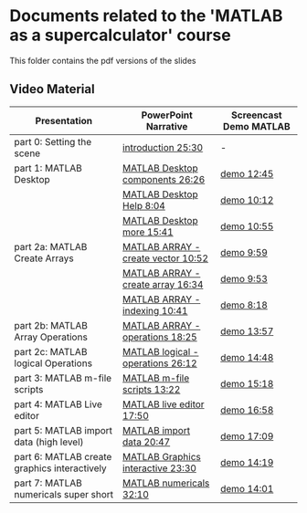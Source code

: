 # Documents related to the 'MATLAB as a supercalculator' course

This folder contains the pdf versions of the slides

## Video Material

|Presentation | PowerPoint Narrative | Screencast Demo MATLAB |
|------------ | -------------------- | -----------------------|
|part 0: Setting the scene | [introduction 25:30](https://kuleuven.mediaspace.kaltura.com/media/202008-Matlab-Introduction_m/1_kel508rp)| - |
|part 1: MATLAB Desktop | [MATLAB Desktop components 26:26](https://kuleuven.mediaspace.kaltura.com/media/202008-Matlab-IDE_desktop_m/1_sox68xdp) | [demo 12:45](https://kuleuven.mediaspace.kaltura.com/media/matlab_desktop_a_first_view/1_cr6hn2pj) |
| | [MATLAB Desktop Help 8:04](https://kuleuven.mediaspace.kaltura.com/media/202008-Matlab-IDE_help_m/1_1rrwvg2z) |[demo 10:12](https://kuleuven.mediaspace.kaltura.com/media/matlab_helpsystem/1_jk3qw4o7)  |
| | [MATLAB Desktop more 15:41](https://kuleuven.mediaspace.kaltura.com/media/202008-Matlab-IDE_more_m/1_cwk8rxay) | [demo 10:55](https://kuleuven.mediaspace.kaltura.com/media/matlab_desktop_some_basics/1_lnzua3zp)  |
|part 2a: MATLAB Create Arrays  | [MATLAB ARRAY - create vector 10:52](https://kuleuven.mediaspace.kaltura.com/media/202009-Matlab-Array-Create_vector_m/1_yeyje5oq) | [demo 9:59](https://kuleuven.mediaspace.kaltura.com/media/matlab_array_create_vectors/1_1t8jk2zm)  |
| | [MATLAB ARRAY - create array 16:34](https://kuleuven.mediaspace.kaltura.com/media/202009-Matlab-Array-Create_array_m/1_2u1s8y27) | [demo 9:53](https://kuleuven.mediaspace.kaltura.com/media/matlab_array_create_arrays/1_frbfxxym) |
| | [MATLAB ARRAY - indexing 10:41](https://kuleuven.mediaspace.kaltura.com/media/202009-Matlab-Array-indexing_m/1_w3u3m4o5) | [demo 8:18](https://kuleuven.mediaspace.kaltura.com/media/matlab_array_indexing/1_052zg1ph)  |
|part 2b: MATLAB Array Operations | [MATLAB ARRAY - operations 18:25](https://kuleuven.mediaspace.kaltura.com/media/202009-Matlab-ArrayOperations_m/1_q1jo9hkp) | [demo 13:57](https://kuleuven.mediaspace.kaltura.com/media/matlab_array_operations/1_3o62khg1)  |
|part 2c: MATLAB logical Operations | [MATLAB logical - operations 26:12](https://kuleuven.mediaspace.kaltura.com/media/202009-Matlab-LogicalRelational_m/1_znhyyyeu) | [demo 14:48](https://kuleuven.mediaspace.kaltura.com/media/matlab_array_logical/1_urwrtumv)  |
|part 3: MATLAB m-file scripts | [MATLAB m-file scripts 13:22](https://kuleuven.mediaspace.kaltura.com/media/202009-Matlab-MfilesBasics-script_m/1_4ccu10rk) | [demo 15:18](https://kuleuven.mediaspace.kaltura.com/media/matlab_mfilebasics_script/1_kno3gulv)  |
|part 4: MATLAB Live editor | [MATLAB live editor 17:50](https://kuleuven.mediaspace.kaltura.com/media/202009-Matlab-LiveEditor_m/1_aep1mxkq) | [demo 16:58](https://kuleuven.mediaspace.kaltura.com/media/matlab_livescript_basics/1_kyikb60k)  |
|part 5: MATLAB import data (high level) | [MATLAB import data 20:47](https://kuleuven.mediaspace.kaltura.com/media/202009-Matlab-IO-highlevel/1_zxbkyndh) | [demo 17:09](https://kuleuven.mediaspace.kaltura.com/media/io_overview_highlevel/1_cpctxlyv)  |
|part 6: MATLAB create graphics interactively | [MATLAB Graphics interactive 23:30](https://kuleuven.mediaspace.kaltura.com/media/202009-Matlab-Graphics_interactive_m/1_22cio9wr) | [demo 14:19](https://kuleuven.mediaspace.kaltura.com/media/matlab_create_graphics_interactively/1_oojhbff6)  |
|part 7: MATLAB numericals super short | [MATLAB numericals 32:10](https://kuleuven.mediaspace.kaltura.com/media/202009-Matlab-Numericals_m/1_ybony7vi) | [demo 14:01](https://kuleuven.mediaspace.kaltura.com/media/matlab_numerics_capita_selecta/1_dibgci5e)  |
